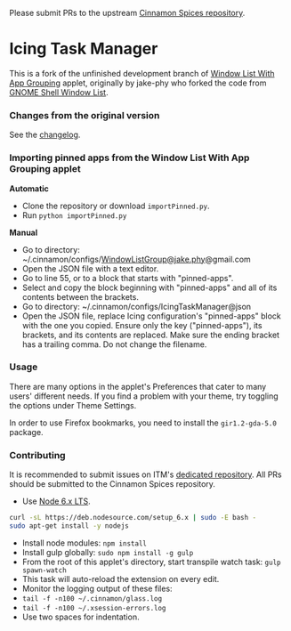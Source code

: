 Please submit PRs to the upstream [Cinnamon Spices repository](https://github.com/linuxmint/cinnamon-spices-applets).

Icing Task Manager
=============

This is a fork of the unfinished development branch of [Window List With App Grouping](https://github.com/jake-phy/WindowIconList/) applet, originally by jake-phy who forked the code from [GNOME Shell Window List](https://github.com/siefkenj/gnome-shell-windowlist/).

### Changes from the original version

See the [changelog](https://github.com/jaszhix/icingtaskmanager/blob/master/CHANGELOG.md).

### Importing pinned apps from the Window List With App Grouping applet

**Automatic**

  * Clone the repository or download ```importPinned.py```.
  * Run ```python importPinned.py```

**Manual**

  * Go to directory: ~/.cinnamon/configs/WindowListGroup@jake.phy@gmail.com
  * Open the JSON file with a text editor.
  * Go to line 55, or to a block that starts with "pinned-apps".
  * Select and copy the block beginning with "pinned-apps" and all of its contents between the brackets.
  * Go to directory: ~/.cinnamon/configs/IcingTaskManager@json
  * Open the JSON file, replace Icing configuration's "pinned-apps" block with the one you copied. Ensure only the key ("pinned-apps"), its brackets, and its contents are replaced. Make sure the ending bracket has a trailing comma. Do not change the filename.

### Usage

There are many options in the applet's Preferences that cater to many users' different needs. If you find a problem with your theme, try toggling the options under Theme Settings.

In order to use Firefox bookmarks, you need to install the ```gir1.2-gda-5.0``` package.

### Contributing

It is recommended to submit issues on ITM's [dedicated repository](https://github.com/jaszhix/icingtaskmanager). All PRs should be submitted to the Cinnamon Spices repository.

*  Use [Node 6.x LTS](https://github.com/nodesource/distributions).
```sh
curl -sL https://deb.nodesource.com/setup_6.x | sudo -E bash -
sudo apt-get install -y nodejs
```
*  Install node modules: ```npm install```
*  Install gulp globally: ```sudo npm install -g gulp```
*  From the root of this applet's directory, start transpile watch task: ```gulp spawn-watch```
  * This task will auto-reload the extension on every edit.
*  Monitor the logging output of these files:
  * ```tail -f -n100 ~/.cinnamon/glass.log```
  * ```tail -f -n100 ~/.xsession-errors.log```
* Use two spaces for indentation.
